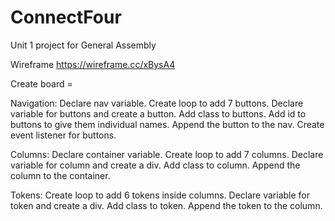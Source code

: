 # ConnectFour
Unit 1 project for General Assembly

Wireframe
https://wireframe.cc/xBysA4

Create board =

Navigation:
Declare nav variable.
Create loop to add 7 buttons.
Declare variable for buttons and create a button.
Add class to buttons.
Add id to buttons to give them individual names.
Append the button to the nav.
Create event listener for buttons.

Columns:
Declare container variable.
Create loop to add 7 columns.
Declare variable for column and create a div.
Add class to column.
Append the column to the container.

Tokens:
Create loop to add 6 tokens inside columns.
Declare variable for token and create a div.
Add class to token.
Append the token to the column.
